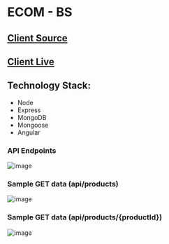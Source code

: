 # ECOM - BS

## [Client Source](https://github.com/bdmostafa/ecom-bs-ng-client)
## [Client Live](https://ecom-bs.web.app/)

## Technology Stack:

- Node
- Express
- MongoDB
- Mongoose
- Angular
### API Endpoints
![image](https://user-images.githubusercontent.com/62140337/123252754-725eb580-d50e-11eb-9648-6cb01efee343.png)

### Sample GET data (api/products)
![image](https://user-images.githubusercontent.com/62140337/123252961-b0f47000-d50e-11eb-944f-bbe18fe99a2a.png)

### Sample GET data (api/products/{productId})
![image](https://user-images.githubusercontent.com/62140337/123253043-d1bcc580-d50e-11eb-905e-9140e7a90a74.png)



